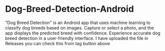 # Dog-Breed-Detection-Android
"Dog Breed Detection" is an Android app that uses machine learning to classify dog breeds based on images. Capture or select a photo, and the app displays the predicted breed with confidence. Experience accurate dog breed detection in a user-friendly interface.
I have uploaded the file in Releases you can check this from tag button above
